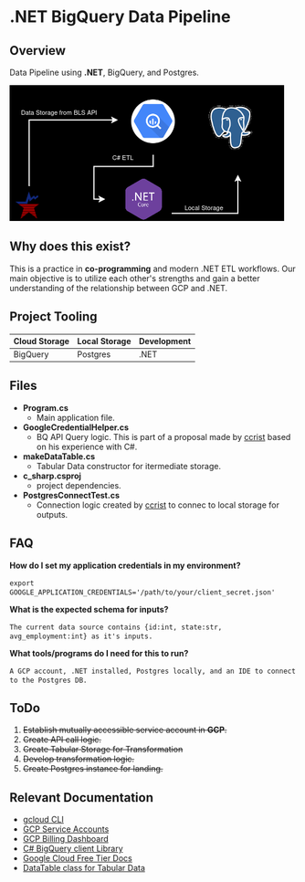 # .NET BigQuery Data Pipeline 

## Overview
Data Pipeline using **.NET**, BigQuery, and Postgres.

![Project FLow](./images/flowt.png)

## Why does this exist?
This is a practice in **co-programming** and modern .NET ETL workflows. Our main objective is to utilize each other's strengths and gain a better understanding of the relationship between GCP and .NET.

## Project Tooling
| Cloud Storage | Local Storage | Development |
|---------------|---------------|-------------|
|   BigQuery    |   Postgres    |    .NET     |


## Files
- **Program.cs**  
    - Main application file.
- **GoogleCredentialHelper.cs** 
    - BQ API Query logic. This is part of a proposal made by  [ccrist](https://github.com/crcrist) based on his experience with C#.
- **makeDataTable.cs**
    - Tabular Data constructor for itermediate storage.
- **c_sharp.csproj** 
    - project dependencies.
- **PostgresConnectTest.cs**
    - Connection logic created by [ccrist](https://github.com/crcrist) to connec to local storage for outputs.

## FAQ 
**How do I set my application credentials in my environment?** 
```
export GOOGLE_APPLICATION_CREDENTIALS='/path/to/your/client_secret.json'
```

**What is the expected schema for inputs?**
```
The current data source contains {id:int, state:str, avg_employment:int} as it's inputs.
```

**What tools/programs do I need for this to run?**
```
A GCP account, .NET installed, Postgres locally, and an IDE to connect to the Postgres DB.
```


## ToDo 
1. ~~Establish mutually accessible service account in **GCP**.~~
2. ~~Create API call logic.~~
4. ~~Create Tabular Storage for Transformation~~
5. ~~Develop transformation logic.~~
6. ~~Create Postgres instance for landing.~~

## Relevant Documentation
- [gcloud CLI](https://cloud.google.com/sdk/docs/install)
- [GCP Service Accounts](https://cloud.google.com/iam/docs/service-account-overview)
- [GCP Billing Dashboard](https://console.cloud.google.com/billing)
- [C# BigQuery client Library](https://cloud.google.com/bigquery/docs/reference/libraries)
- [Google Cloud Free Tier Docs](https://cloud.google.com/free/docs/free-cloud-features)
- [DataTable class for Tabular Data](https://learn.microsoft.com/en-us/dotnet/api/system.data.datatable?view=net-8.0)


